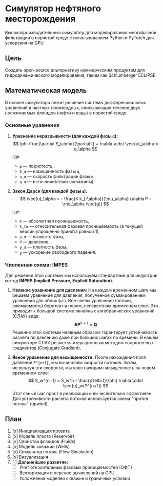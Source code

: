 # Симулятор нефтяного месторождения

Высокопроизводительный симулятор для моделирования многофазной фильтрации в пористой среде с использованием Python и PyTorch для ускорения на GPU.

## Цель

Создать open-source альтернативу коммерческим продуктам для гидродинамического моделирования, таким как Schlumberger ECLIPSE.

## Математическая модель

В основе симулятора лежит решение системы дифференциальных уравнений в частных производных, описывающих течение двух несжимаемых флюидов (нефти и воды) в пористой среде.

### Основные уравнения

1.  **Уравнение неразрывности (для каждой фазы `α`):**
    $$
    \phi \frac{\partial S_\alpha}{\partial t} + \nabla \cdot \vec{u}_\alpha = q_\alpha
    $$
    где:
    - `φ` — пористость,
    - `S_α` — насыщенность фазы `α`,
    - `u_α` — скорость фильтрации фазы `α`,
    - `q_α` — источники/стоки (скважины).

2.  **Закон Дарси (для каждой фазы `α`):**
    $$
    \vec{u}_\alpha = - \frac{K k_{r\alpha}}{\mu_\alpha} (\nabla P - \rho_\alpha \vec{g})
    $$
    где:
    - `K` — абсолютная проницаемость,
    - `k_rα` — относительная фазовая проницаемость (в текущей версии упрощенно принята равной 1),
    - `μ_α` — вязкость фазы,
    - `P` — давление,
    - `ρ_α` — плотность фазы,
    - `g` — ускорение свободного падения.

### Численная схема: IMPES

Для решения этой системы мы используем стандартный для индустрии метод **IMPES (Implicit Pressure, Explicit Saturation)**.

1.  **Неявное уравнение для давления:** На каждом временном шаге мы решаем уравнение для давления, полученное суммированием уравнений для обеих фаз. Все члены уравнения (потоки, сжимаемость) берутся на новом, неизвестном временном слое. Это приводит к большой системе линейных алгебраических уравнений (СЛАУ) вида:
    $$
    \mathbf{A} \mathbf{P}^{n+1} = \mathbf{Q}
    $$
    Решение этой системы неявным образом гарантирует устойчивость расчета по давлению даже при больших шагах по времени. В нашем симуляторе СЛАУ решается итерационным методом сопряженных градиентов (Conjugate Gradient).

2.  **Явное уравнение для насыщенности:** После нахождения поля давлений `P^{n+1}`, мы вычисляем скорости потоков. Затем, используя эти скорости, мы явно находим насыщенность на новом временном слое:
    $$
    S_w^{n+1} = S_w^n - \frac{\Delta t}{\phi} \nabla \cdot \vec{u}_w(P^{n+1})
    $$
    Этот явный шаг прост в реализации и вычислительно эффективен. Для устойчивости расчета потоков используется схема "против потока" (upwind).

## План

1.  [x] Инициализация проекта
2.  [x] Модель пласта (Reservoir)
3.  [x] Свойства флюидов (Fluids)
4.  [x] Модель скважин (Wells)
5.  [x] Симулятор потока (Flow Simulation)
6.  [x] Визуализация
7.  [ ] **Дальнейшее развитие:**
    -   [ ] Учет относительных фазовых проницаемостей (ОФП)
    -   [ ] Векторизация и перенос вычислений на GPU
    -   [ ] Усложнение моделей скважин и граничных условий
